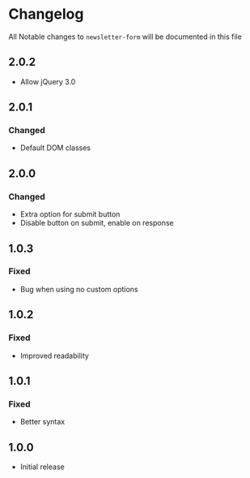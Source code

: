 # Changelog

All Notable changes to `newsletter-form` will be documented in this file

## 2.0.2
- Allow jQuery 3.0

## 2.0.1
### Changed
- Default DOM classes

## 2.0.0
### Changed
- Extra option for submit button
- Disable button on submit, enable on response

## 1.0.3
### Fixed
- Bug when using no custom options

## 1.0.2
### Fixed
- Improved readability

## 1.0.1
### Fixed
- Better syntax

## 1.0.0
- Initial release
